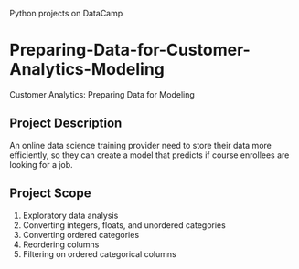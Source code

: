 Python projects on DataCamp
# Preparing-Data-for-Customer-Analytics-Modeling

Customer Analytics: Preparing Data for Modeling

## Project Description
An online data science training provider need to store their data more efficiently, so they can create a model that predicts if course enrollees are looking for a job.

## Project Scope
1. Exploratory data analysis
2. Converting integers, floats, and unordered categories
3. Converting ordered categories
4. Reordering columns
5. Filtering on ordered categorical columns
